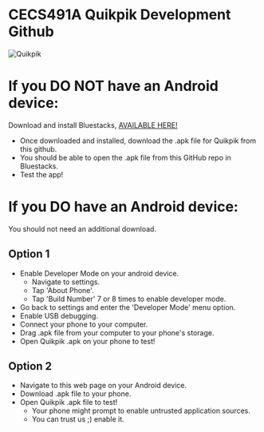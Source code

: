 # CECS491A Quikpik Development Github

![Quikpik](https://github.com/anthonypham3945/CECS-491A-Spring2020/blob/master/CECS%20491A%20Material/Documents/qp.png)


# If you DO NOT have an Android device:
Download and install Bluestacks, [AVAILABLE HERE!](https://www.bluestacks.com/)

* Once downloaded and installed, download the .apk file for Quikpik from this github.
* You should be able to open the .apk file from this GitHub repo in Bluestacks.
* Test the app!

# If you DO have an Android device:
You should not need an additional download.

## Option 1
* Enable Developer Mode on your android device.
  * Navigate to settings.
  * Tap 'About Phone'.
  * Tap 'Build Number' 7 or 8 times to enable developer mode.
* Go back to settings and enter the 'Developer Mode' menu option.
* Enable USB debugging.
* Connect your phone to your computer.
* Drag .apk file from your computer to your phone's storage.
* Open Quikpik .apk on your phone to test!
 
## Option 2
* Navigate to this web page on your Android device.
* Download .apk file to your phone.
* Open Quikpik .apk file to test!
  * Your phone might prompt to enable untrusted application sources.
  * You can trust us ;) enable it.
